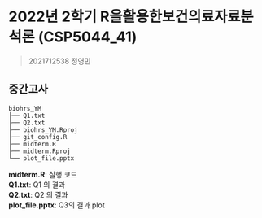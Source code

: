 # 2022년 2학기 R을활용한보건의료자료분석론 (CSP5044_41) 
> 2021712538 정영민

## 중간고사

```
biohrs_YM
├── Q1.txt
├── Q2.txt
├── biohrs_YM.Rproj
├── git_config.R
├── midterm.R
├── midterm.Rproj
└── plot_file.pptx
```

**midterm.R**: 실행 코드  
**Q1.txt**: Q1 의 결과  
**Q2.txt**: Q2 의 결과  
**plot_file.pptx**: Q3의 결과 plot
